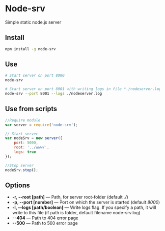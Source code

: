Node-srv
========
Simple static node.js server

## Install

~~~~~ bash
npm install -g node-srv
~~~~~

## Use

~~~~~ bash
# Start server on port 8000
node-srv

# Start server on port 8001 with writing logs in file *./nodeserver.log*
node-srv --port 8001 --logs ./nodeserver.log
~~~~~

## Use from scripts

~~~~~ js
//Require module
var server = require('node-srv');

// Start server
var nodeSrv = new server({
	port: 5000,
	root: '../www/',
	logs: true
});

//Stop server
nodeSrv.stop();
~~~~~

## Options

- **-r, --root [path]** — Path, for server root-folder (default *./*)
- **-p, --port [number]** — Port on which the server is started (default *8000*)
- **-l, --logs [path/boolean]** — Write logs flag. If you specify a path, it will write to this file (if path is folder, default filename node-srv.log) 
- **--404** — Path to 404 error page
- **--500** — Path to 500 error page